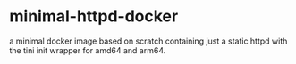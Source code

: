# minimal-httpd-docker
a minimal docker image based on scratch containing just a static httpd with the tini init wrapper for amd64 and arm64.
